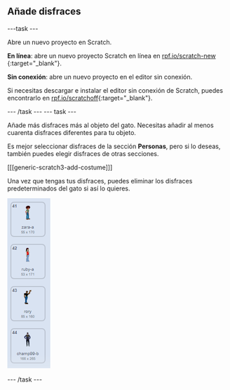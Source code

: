 ## Añade disfraces

\---task \---

Abre un nuevo proyecto en Scratch.

**En línea**: abre un nuevo proyecto Scratch en línea en [rpf.io/scratch-new ](http://rpf.io/scratch-new){:target="_blank"}.

**Sin conexión**: abre un nuevo proyecto en el editor sin conexión.

Si necesitas descargar e instalar el editor sin conexión de Scratch, puedes encontrarlo en [rpf.io/scratchoff](http://rpf.io/scratchoff){:target="_blank"}.

\--- /task \--- \--- task \---

Añade más disfraces más al objeto del gato. Necesitas añadir al menos cuarenta disfraces diferentes para tu objeto.

Es mejor seleccionar disfraces de la sección **Personas**, pero si lo deseas, también puedes elegir disfraces de otras secciones.

[[[generic-scratch3-add-costume]]]

Una vez que tengas tus disfraces, puedes eliminar los disfraces predeterminados del gato si así lo quieres.

![disfraces](images/costumes.png)

\--- /task \---